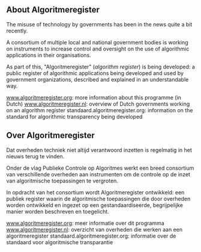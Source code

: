 ## About Algoritmeregister

The misuse of technology by governments has been in the news quite a bit recently.

A consortium of multiple local and national government bodies is working on instruments to increase control and oversight on the use of algorithmic applications in their organisations.

As part of this, "Algoritmeregister" (*algorithm register*) is being developed: a public register of algorithmic applications being developed and used by government organizations, described and explained in an understandable way.

www.algoritmeregister.org: more information about this programme (in Dutch)
www.algoritmeregister.nl: overview of Dutch governments working on an algorithm register
standaard.algoritmeregister.org: information on the standard for algorithmic transparency being developed

## Over Algoritmeregister

Dat overheden techniek niet altijd verantwoord inzetten is regelmatig in het nieuws terug te vinden.

Onder de vlag Publieke Controle op Algoritmes werkt een breed consortium van verschillende overheden aan instrumenten om de controle op de inzet van algoritmische toepassingen te vergroten.

In opdracht van het consortium wordt Algoritmeregister ontwikkeld: een publiek register waarin de algoritmische toepassingen die door overheden worden ontwikkeld en ingezet op een gestandaardiseerde, begrijpelijke manier worden beschreven en toegelicht.

www.algoritmeregister.org: meer informatie over dit programma
www.algoritmeregister.nl: overzicht van overheden die werken aan een algoritmeregister
standaard.algoritmeregister.org: informatie over de standaard voor algoritmische transparantie
